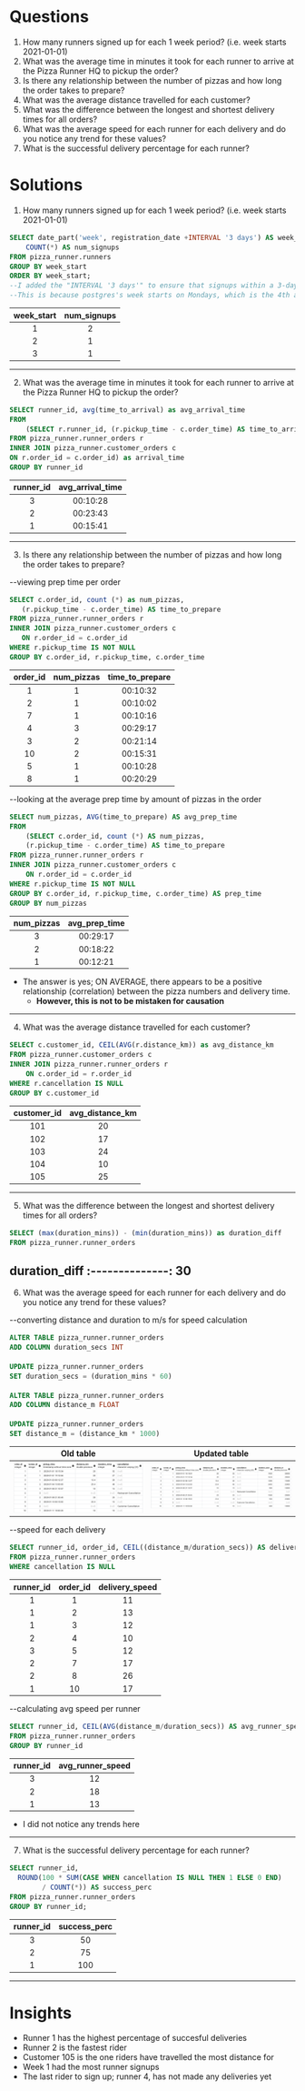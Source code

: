 # Questions
1. How many runners signed up for each 1 week period? (i.e. week starts 2021-01-01)
2. What was the average time in minutes it took for each runner to arrive at the Pizza Runner HQ to pickup the order?
3. Is there any relationship between the number of pizzas and how long the order takes to prepare?
4. What was the average distance travelled for each customer?
5. What was the difference between the longest and shortest delivery times for all orders?
6. What was the average speed for each runner for each delivery and do you notice any trend for these values?
7. What is the successful delivery percentage for each runner?

# Solutions
1. How many runners signed up for each 1 week period? (i.e. week starts 2021-01-01)
~~~sql
SELECT date_part('week', registration_date +INTERVAL '3 days') AS week_start, 
	COUNT(*) AS num_signups
FROM pizza_runner.runners
GROUP BY week_start
ORDER BY week_start;
--I added the "INTERVAL '3 days'" to ensure that signups within a 3-day period are included in the same week
--This is because postgres's week starts on Mondays, which is the 4th and would've excluded sign ups from earlier
~~~
 week_start   | num_signups
:------------:|:--------------:
 1            | 2
 2            | 1
 3            | 1
 ---
2. What was the average time in minutes it took for each runner to arrive at the Pizza Runner HQ to pickup the order?
~~~sql
SELECT runner_id, avg(time_to_arrival) as avg_arrival_time
FROM 
	(SELECT r.runner_id, (r.pickup_time - c.order_time) AS time_to_arrival
FROM pizza_runner.runner_orders r
INNER JOIN pizza_runner.customer_orders c
ON r.order_id = c.order_id) as arrival_time
GROUP BY runner_id
~~~
 runner_id    | avg_arrival_time
:------------:|:-------------------:
 3            | 00:10:28
 2            | 00:23:43
 1            | 00:15:41
 ---
 3. Is there any relationship between the number of pizzas and how long the order takes to prepare?

   --viewing prep time per order
 ~~~sql
SELECT c.order_id, count (*) as num_pizzas, 
	(r.pickup_time - c.order_time) AS time_to_prepare
FROM pizza_runner.runner_orders r
INNER JOIN pizza_runner.customer_orders c
	ON r.order_id = c.order_id
WHERE r.pickup_time IS NOT NULL
GROUP BY c.order_id, r.pickup_time, c.order_time
~~~
 order_id  | num_pizzas  | time_to_prepare
:---------:|:-----------:|:-----------------:
 1         | 1           | 00:10:32
 2         | 1           | 00:10:02
 7         | 1           | 00:10:16
 4         | 3           | 00:29:17
 3         | 2           | 00:21:14
 10        | 2           | 00:15:31
 5         | 1           | 00:10:28
 8         | 1           | 00:20:29
 
 --looking at the average prep time by amount of pizzas in the order
~~~sql
SELECT num_pizzas, AVG(time_to_prepare) AS avg_prep_time
FROM 
	(SELECT c.order_id, count (*) AS num_pizzas, 
	(r.pickup_time - c.order_time) AS time_to_prepare
FROM pizza_runner.runner_orders r
INNER JOIN pizza_runner.customer_orders c
	ON r.order_id = c.order_id
WHERE r.pickup_time IS NOT NULL
GROUP BY c.order_id, r.pickup_time, c.order_time) AS prep_time
GROUP BY num_pizzas
~~~
 num_pizzas | avg_prep_time
:----------:|:--------------:
  3         | 00:29:17
  2         | 00:18:22
  1         | 00:12:21
 
- The answer is yes; ON AVERAGE, there appears to be a positive relationship (correlation) between the pizza numbers and delivery time.
  -  **However, this is not to be mistaken for causation**
---
4. What was the average distance travelled for each customer?
~~~sql
SELECT c.customer_id, CEIL(AVG(r.distance_km)) as avg_distance_km
FROM pizza_runner.customer_orders c
INNER JOIN pizza_runner.runner_orders r
	ON c.order_id = r.order_id
WHERE r.cancellation IS NULL
GROUP BY c.customer_id
~~~
 customer_id  | avg_distance_km
:------------:|:----------------:
  101         | 20
  102         | 17
  103         | 24
  104         | 10
  105         | 25
---
5. What was the difference between the longest and shortest delivery times for all orders?
~~~sql
SELECT (max(duration_mins)) - (min(duration_mins)) as duration_diff
FROM pizza_runner.runner_orders
~~~
 duration_diff
:--------------:
  30
---
6. What was the average speed for each runner for each delivery and do you notice any trend for these values?

--converting distance and duration to m/s for speed calculation
~~~sql
ALTER TABLE pizza_runner.runner_orders
ADD COLUMN duration_secs INT

UPDATE pizza_runner.runner_orders
SET duration_secs = (duration_mins * 60)

ALTER TABLE pizza_runner.runner_orders
ADD COLUMN distance_m FLOAT

UPDATE pizza_runner.runner_orders
SET distance_m = (distance_km * 1000)
~~~
  Old table                        | Updated table
 :--------------------------------:|:-------------------------------------:
  ![](https://github.com/imanjokko/PizzaRunner/blob/main/images/runnerordersaltered.png) | ![](https://github.com/imanjokko/PizzaRunner/blob/main/images/runnerordersupdated.png)

--speed for each delivery
~~~sql
SELECT runner_id, order_id, CEIL((distance_m/duration_secs)) AS delivery_speed
FROM pizza_runner.runner_orders
WHERE cancellation IS NULL
~~~
 runner_id | order_id | delivery_speed
:---------:|:--------:|:---------------:
  1        | 1        | 11
  1        | 2        | 13
  1        | 3        | 12
  2        | 4        | 10
  3        | 5        | 12
  2        | 7        | 17
  2        | 8        | 26
  1        | 10       | 17
  
--calculating avg speed per runner
~~~sql
SELECT runner_id, CEIL(AVG(distance_m/duration_secs)) AS avg_runner_speed
FROM pizza_runner.runner_orders
GROUP BY runner_id
~~~

 runner_id | avg_runner_speed
:---------:|:-----------------:
  3        | 12
  2        | 18
  1        | 13
  
 - I did not notice any trends here

---
7. What is the successful delivery percentage for each runner?
~~~sql
SELECT runner_id, 
  ROUND(100 * SUM(CASE WHEN cancellation IS NULL THEN 1 ELSE 0 END) 
		/ COUNT(*)) AS success_perc
FROM pizza_runner.runner_orders
GROUP BY runner_id;
~~~
 runner_id  | success_perc
:----------:|:--------------:
  3         | 50
  2         | 75
  1         | 100
  
---
  # Insights
  
  - Runner 1 has the highest percentage of succesful deliveries
  - Runner 2 is the fastest rider
  - Customer 105 is the one riders have travelled the most distance for
  - Week 1 had the most runner signups
  - The last rider to sign up; runner 4, has not made any deliveries yet
